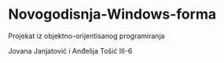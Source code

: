 # Novogodisnja-Windows-forma
Projekat iz objektno-orijentisanog programiranja

Jovana Janjatović i Anđelija Tošić III-6

